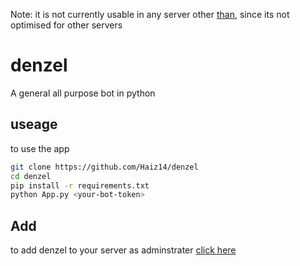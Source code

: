 
Note: it is not currently usable in any server other [than](https://discord.gg/kUDRkMpc), since its not optimised for other servers

# denzel
A general all purpose bot in python

## useage
to use the app
```bash
git clone https://github.com/Haiz14/denzel
cd denzel
pip install -r requirements.txt
python App.py <your-bot-token>
```

## Add
to add denzel to your server as adminstrater [click here](https://discord.com/api/oauth2/authorize?client_id=1059138867908849664&permissions=8&scope=bot)
